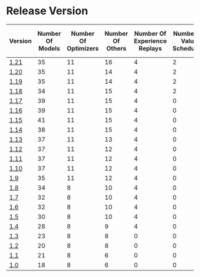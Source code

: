 # Release Version

| Version                 | Number Of Models | Number Of Optimizers | Number Of Others | Number Of Experience Replays | Number Of Value Schedulers | Number Of Quick Setups | Backward Incompatible Changes |
|-------------------------|------------------|----------------------|------------------|------------------------------|----------------------------|------------------------|-------------------------------|
| [1.21](Release/1-21.md) | 35               | 11                   | 16               | 4                            | 2                          | 2                      | No                            |
| [1.20](Release/1-20.md) | 35               | 11                   | 14               | 4                            | 2                          | 2                      | Yes                           |
| [1.19](Release/1-19.md) | 35               | 11                   | 14               | 4                            | 2                          | 2                      | Yes                           |
| [1.18](Release/1-18.md) | 34               | 11                   | 15               | 4                            | 2                          | 0                      | Yes                           |
| [1.17](Release/1-17.md) | 39               | 11                   | 15               | 4                            | 0                          | 0                      | Yes                           |
| [1.16](Release/1-16.md) | 39               | 11                   | 15               | 4                            | 0                          | 0                      | Yes                           |
| [1.15](Release/1-15.md) | 41               | 11                   | 15               | 4                            | 0                          | 0                      | No                            |
| [1.14](Release/1-14.md) | 38               | 11                   | 15               | 4                            | 0                          | 0                      | Yes                           |
| [1.13](Release/1-13.md) | 37               | 11                   | 13               | 4                            | 0                          | 0                      | No                            |
| [1.12](Release/1-12.md) | 37               | 11                   | 12               | 4                            | 0                          | 0                      | Yes                           |
| [1.11](Release/1-11.md) | 37               | 11                   | 12               | 4                            | 0                          | 0                      | No                            |
| [1.10](Release/1-10.md) | 37               | 11                   | 12               | 4                            | 0                          | 0                      | No                            |
| [1.9](Release/1-9.md)   | 35               | 11                   | 12               | 4                            | 0                          | 0                      | No                            |
| [1.8](Release/1-8.md)   | 34               | 8                    | 10               | 4                            | 0                          | 0                      | No                            |
| [1.7](Release/1-7.md)   | 32               | 8                    | 10               | 4                            | 0                          | 0                      | No                            |
| [1.6](Release/1-6.md)   | 32               | 8                    | 10               | 4                            | 0                          | 0                      | No                            |
| [1.5](Release/1-5.md)   | 30               | 8                    | 10               | 4                            | 0                          | 0                      | No                            |
| [1.4](Release/1-4.md)   | 28               | 8                    | 9                | 4                            | 0                          | 0                      | No                            |
| [1.3](Release/1-3.md)   | 23               | 8                    | 8                | 0                            | 0                          | 0                      | No                            |
| [1.2](Release/1-2.md)   | 20               | 8                    | 8                | 0                            | 0                          | 0                      | No                            |
| [1.1](Release/1-1.md)   | 21               | 8                    | 6                | 0                            | 0                          | 0                      | No                            |
| [1.0](Release/1-0.md)   | 18               | 8                    | 6                | 0                            | 0                          | 0                      | No                            |

